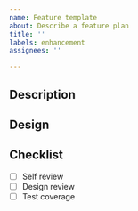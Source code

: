 ```yaml
---
name: Feature template
about: Describe a feature plan
title: ''
labels: enhancement
assignees: ''

---
```


## Description

## Design

## Checklist
- [ ] Self review
- [ ] Design review
- [ ] Test coverage
